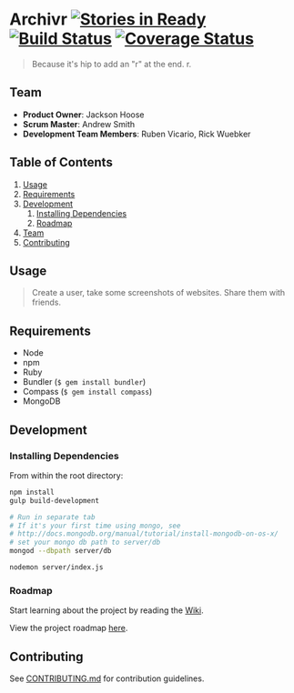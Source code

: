 
# Archivr [![Stories in Ready](https://badge.waffle.io/MildHawk/Archivr.png?label=ready&title=Ready)](https://waffle.io/MildHawk/Archivr) [![Build Status](https://travis-ci.org/MildHawk/Archivr.svg?branch=develop)](https://travis-ci.org/MildHawk/Archivr) [![Coverage Status](https://coveralls.io/repos/MildHawk/Archivr/badge.svg?branch=develop)](https://coveralls.io/r/MildHawk/Archivr?branch=develop)

> Because it's hip to add an "r" at the end. r.

## Team

  - __Product Owner__: Jackson Hoose
  - __Scrum Master__: Andrew Smith
  - __Development Team Members__: Ruben Vicario, Rick Wuebker

## Table of Contents

1. [Usage](#Usage)
1. [Requirements](#requirements)
1. [Development](#development)
    1. [Installing Dependencies](#installing-dependencies)
    1. [Roadmap](#roadmap)
1. [Team](#team)
1. [Contributing](#contributing)

## Usage

> Create a user, take some screenshots of websites. Share them with friends.

## Requirements

- Node
- npm
- Ruby
- Bundler (`$ gem install bundler`)
- Compass (`$ gem install compass`)
- MongoDB

## Development

### Installing Dependencies

From within the root directory:

```sh
npm install
gulp build-development

# Run in separate tab
# If it's your first time using mongo, see 
# http://docs.mongodb.org/manual/tutorial/install-mongodb-on-os-x/
# set your mongo db path to server/db
mongod --dbpath server/db

nodemon server/index.js
```

### Roadmap

Start learning about the project by reading the [Wiki](https://github.com/MildHawk/Archivr/wiki).

View the project roadmap [here](https://waffle.io/mildhawk/archivr).


## Contributing

See [CONTRIBUTING.md](CONTRIBUTING.md) for contribution guidelines.
